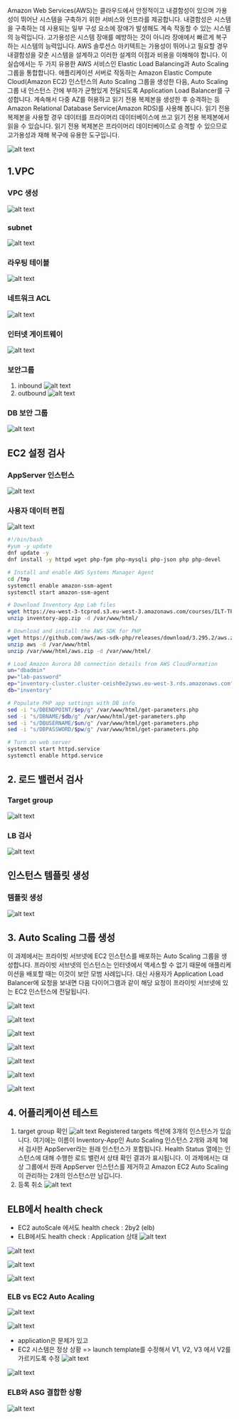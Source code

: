 
Amazon Web Services(AWS)는 클라우드에서 안정적이고 내결함성이 있으며 가용성이 뛰어난 시스템을 구축하기 위한 서비스와 인프라를 제공합니다. 내결함성은 시스템을 구축하는 데 사용되는 일부 구성 요소에 장애가 발생해도 계속 작동할 수 있는 시스템의 능력입니다. 고가용성은 시스템 장애를 예방하는 것이 아니라 장애에서 빠르게 복구하는 시스템의 능력입니다. AWS 솔루션스 아키텍트는 가용성이 뛰어나고 필요할 경우 내결함성을 갖춘 시스템을 설계하고 이러한 설계의 이점과 비용을 이해해야 합니다. 이 실습에서는 두 가지 유용한 AWS 서비스인 Elastic Load Balancing과 Auto Scaling 그룹을 통합합니다. 애플리케이션 서버로 작동하는 Amazon Elastic Compute Cloud(Amazon EC2) 인스턴스의 Auto Scaling 그룹을 생성한 다음, Auto Scaling 그룹 내 인스턴스 간에 부하가 균형있게 전달되도록 Application Load Balancer를 구성합니다. 계속해서 다중 AZ를 허용하고 읽기 전용 복제본을 생성한 후 승격하는 등 Amazon Relational Database Service(Amazon RDS)를 사용해 봅니다. 읽기 전용 복제본을 사용할 경우 데이터를 프라이머리 데이터베이스에 쓰고 읽기 전용 복제본에서 읽을 수 있습니다. 읽기 전용 복제본은 프라이머리 데이터베이스로 승격할 수 있으므로 고가용성과 재해 복구에 유용한 도구입니다.

![alt text](image.png)

## 1.VPC

### VPC 생성
![alt text](image-1.png)

### subnet
![alt text](image-2.png)

### 라우팅 테이블
![alt text](image-3.png)


### 네트워크 ACL
![alt text](image-4.png)

### 인터넷 게이트웨이
![alt text](image-5.png)

### 보안그룹
1. inbound
![alt text](image-6.png)
2. outbound
![alt text](image-7.png)


### DB 보안 그룹

![alt text](image-8.png)


## EC2 설정 검사

### AppServer 인스턴스

![alt text](image-9.png)

### 사용자 데이터 편집

![alt text](image-10.png)

```sh
#!/bin/bash
#yum -y update
dnf update -y
dnf install -y httpd wget php-fpm php-mysqli php-json php php-devel

# Install and enable AWS Systems Manager Agent
cd /tmp
systemctl enable amazon-ssm-agent
systemctl start amazon-ssm-agent

# Download Inventory App Lab files
wget https://eu-west-3-tcprod.s3.eu-west-3.amazonaws.com/courses/ILT-TF-200-ARCHIT/v7.7.3.prod-f959cb1c/lab-4-HA/scripts/inventory-app.zip
unzip inventory-app.zip -d /var/www/html/

# Download and install the AWS SDK for PHP
wget https://github.com/aws/aws-sdk-php/releases/download/3.295.2/aws.zip
unzip aws -d /var/www/html
unzip /var/www/html/aws.zip -d /var/www/html/

# Load Amazon Aurora DB connection details from AWS CloudFormation
un="dbadmin"
pw="lab-password"
ep="inventory-cluster.cluster-ceish0e2ysws.eu-west-3.rds.amazonaws.com"
db="inventory"

# Populate PHP app settings with DB info
sed -i "s/DBENDPOINT/$ep/g" /var/www/html/get-parameters.php
sed -i "s/DBNAME/$db/g" /var/www/html/get-parameters.php
sed -i "s/DBUSERNAME/$un/g" /var/www/html/get-parameters.php
sed -i "s/DBPASSWORD/$pw/g" /var/www/html/get-parameters.php

# Turn on web server
systemctl start httpd.service
systemctl enable httpd.service
```
## 2. 로드 밸런서 검사

### Target group
![alt text](image-11.png)

### LB 검사 

![alt text](image-12.png)


## 인스턴스 템플릿 생성

### 템플릿 생성
![alt text](image-15.png)



## 3. Auto Scaling  그룹 생성 

이 과제에서는 프라이빗 서브넷에 EC2 인스턴스를 배포하는 Auto Scaling 그룹을 생성합니다. 프라이빗 서브넷의 인스턴스는 인터넷에서 액세스할 수 없기 때문에 애플리케이션을 배포할 때는 이것이 보안 모범 사례입니다. 대신 사용자가 Application Load Balancer에 요청을 보내면 다음 다이어그램과 같이 해당 요청이 프라이빗 서브넷에 있는 EC2 인스턴스에 전달됩니다.

![alt text](image-14.png)


![alt text](image-16.png)

![alt text](image-17.png)


![alt text](image-18.png)

![alt text](image-19.png)

![alt text](image-20.png)

![alt text](image-21.png)

## 4. 어플리케이션 테스트

1. target group  확인 
![alt text](image-22.png)
Registered targets 섹션에 3개의 인스턴스가 있습니다. 여기에는 이름이 Inventory-App인 Auto Scaling 인스턴스 2개와 과제 1에서 검사한 AppServer라는 원래 인스턴스가 포함됩니다. Health Status 열에는 인스턴스에 대해 수행한 로드 밸런서 상태 확인 결과가 표시됩니다. 이 과제에서는 대상 그룹에서 원래 AppServer 인스턴스를 제거하고 Amazon EC2 Auto Scaling이 관리하는 2개의 인스턴스만 남깁니다.
2. 등록 취소 
![alt text](image-23.png)





## ELB에서 health check 
* EC2 autoScale 에서도 health check : 2by2 (elb)
* ELB에서도 health check  : Application 상태
![alt text](image-24.png)

![alt text](image-25.png)

![alt text](image-26.png)

![alt text](image-27.png)

### ELB vs EC2 Auto Acaling 
![alt text](image-28.png)


![alt text](image-29.png)
* application은 문제가 있고
* EC2 시스템은 정상 상황 
=> launch template를 수정해서 V1, V2, V3  에서 V2를 가르키도록 수정 
![alt text](image-30.png)

![alt text](image-31.png)

### ELB와 ASG 결합한 상황
![alt text](image-32.png)


